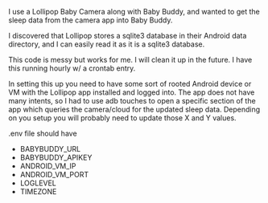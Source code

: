 I use a Lollipop Baby Camera along with Baby Buddy, and wanted to get the sleep data from the camera app into Baby Buddy. 

I discovered that Lollipop stores a sqlite3 database in their Android data directory, and I can easily read it as it is a sqlite3 database.

This code is messy but works for me. I will clean it up in the future. I have this running hourly w/ a crontab entry.

In setting this up you need to have some sort of rooted Android device or VM with the Lollipop app installed and logged into. The app does not have many intents, so I had to use adb touches to open a specific section of the app which queries the camera/cloud for the updated sleep data. Depending on you setup you will probably need to update those X and Y values.

.env file should have
 - BABYBUDDY_URL
 - BABYBUDDY_APIKEY
 - ANDROID_VM_IP
 - ANDROID_VM_PORT
 - LOGLEVEL
 - TIMEZONE
